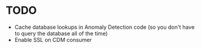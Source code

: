 # TODO
  * Cache database lookups in Anomaly Detection code (so you don't have to query the database all of the time)
  * Enable SSL on CDM consumer
